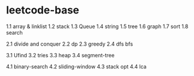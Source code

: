 # leetcode-base

1.1  array & linklist
1.2  stack 
1.3  Queue
1.4  string
1.5  tree
1.6  graph
1.7  sort
1.8  search

2.1 divide and conquer
2.2 dp
2.3 greedy
2.4 dfs bfs

3.1 Ufind
3.2 tries
3.3 heap
3.4 segment-tree

4.1 binary-search
4.2 sliding-window
4.3 stack opt
4.4 lca
